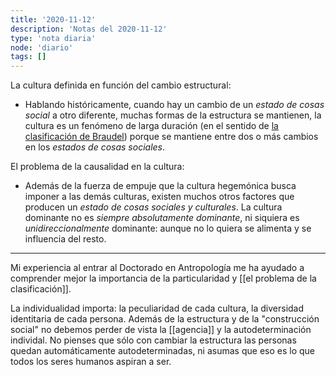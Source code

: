 ```yaml
---
title: '2020-11-12'
description: 'Notas del 2020-11-12'
type: 'nota diaria'
node: 'diario'
tags: []
---
```


La cultura definida en función del cambio estructural:

- Hablando históricamente, cuando hay un cambio de un *estado de cosas social* a otro diferente, muchas formas de la estructura se mantienen, la cultura es un fenómeno de larga duración (en el sentido de [la clasificación de Braudel](https://www.uaeh.edu.mx/scige/boletin/atotonilco/n2/e3.html)) porque se mantiene entre dos o más cambios en los *estados de cosas sociales*.

El problema de la causalidad en la cultura: 

- Además de la fuerza de empuje que la cultura hegemónica busca imponer a las demás culturas, existen muchos otros factores que producen un *estado de cosas sociales y culturales*. La cultura dominante no es *siempre absolutamente dominante*, ni siquiera es *unidireccionalmente* dominante: aunque no lo quiera se alimenta y se influencia del resto. 

---
Mi experiencia al entrar al Doctorado en Antropología me ha ayudado a comprender mejor la importancia de la particularidad y [[el problema de la clasificación]]. 

La individualidad importa: la peculiaridad de cada cultura, la diversidad identitaria de cada persona. Además de la estructura y de la "construcción social" no debemos perder de vista la [[agencia]] y la autodeterminación individal. No pienses que sólo con cambiar la estructura las personas quedan automáticamente autodeterminadas, ni asumas que eso es lo que todos los seres humanos aspiran a ser. 